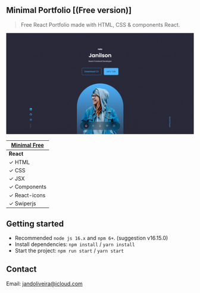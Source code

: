 ## Minimal Portfolio  [(Free version)]

> Free React Portfolio made with HTML, CSS & components React.

![preview](src/assets/demo.png)

| [Minimal Free](https://minimal-kit-react.vercel.app/) |
|-------------------------------------------------------|
| **React**                                             |
| ✓ HTML                                                |
| ✓ CSS                                                 |
| ✓ JSX                                                 |
| ✓ Components                                          |
| ✓ React-icons                                         |
| ✓ Swiperjs                                            |

## Getting started

- Recommended `node js 16.x` and `npm 6+`. (suggestion v16.15.0)
- Install dependencies: `npm install` / `yarn install`
- Start the project: `npm run start` / `yarn start`

## Contact 
Email: jandoliveira@icloud.com
